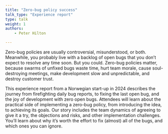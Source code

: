 ```yaml
---
title: "Zero-bug policy success"
talk_type: "Experience report"
type: talk
weight: 1
authors:
    - Peter Hilton

---
```

Zero-bug policies are usually controversial, misunderstood, or both. Meanwhile, you probably live with a backlog of open bugs that you don’t expect to resolve any time soon. But you could. Zero-bug policies matter, because swarms of unfixed bugs waste time, hurt team morale, cause soul-destroying meetings, make development slow and unpredictable, and destroy customer trust.



This experience report from a Norwegian start-up in 2024 describes the journey from firefighting daily bug reports, to fixing the last open bug, and the joy of development with zero open bugs. Attendees will learn about the practical side of implementing a zero-bug policy, from introducing the idea, to achieving its goals. Our story includes the team dynamics of agreeing to give it a try, the objections and risks, and other implementation challenges. You’ll learn about why it’s worth the effort to fix (almost) all of the bugs, and which ones you can ignore.
